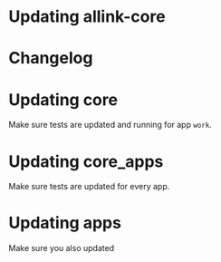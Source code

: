 # Updating allink-core

# Changelog

# Updating core
Make sure tests are updated and running for app <code>work</code>.
# Updating core_apps
Make sure tests are updated for every app.
# Updating apps
Make sure you also updated

